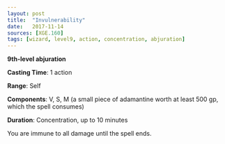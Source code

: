 ```yaml
---
layout: post
title:  "Invulnerability"
date:   2017-11-14
sources: [XGE.160]
tags: [wizard, level9, action, concentration, abjuration]
---
```


**9th-level abjuration**

**Casting Time**: 1 action

**Range**: Self

**Components**: V, S, M (a small piece of adamantine worth at least 500 gp, which the spell consumes)

**Duration**: Concentration, up to 10 minutes

You are immune to all damage until the spell ends.
